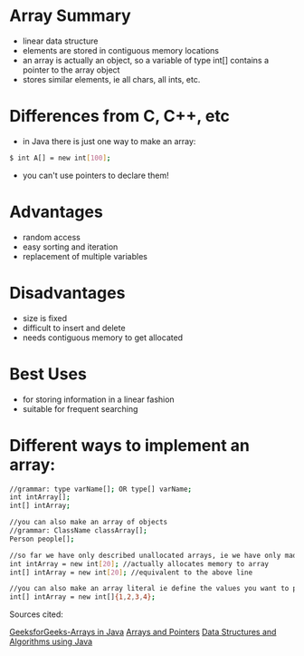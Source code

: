 # Array Summary

- linear data structure
- elements are stored in contiguous memory locations 
- an array is actually an object, so a variable of type int[] contains a pointer to the array object
- stores similar elements, ie all chars, all ints, etc.

# Differences from C, C++, etc
- in Java there is just one way to make an array: 
```sh
$ int A[] = new int[100];
```
- you can't use pointers to declare them!

# Advantages
- random access
- easy sorting and iteration 
- replacement of multiple variables

# Disadvantages
- size is fixed
- difficult to insert and delete
- needs contiguous memory to get allocated

# Best Uses
- for storing information in a linear fashion
- suitable for frequent searching

# Different ways to implement an array:
```sh
//grammar: type varName[]; OR type[] varName;
int intArray[];
int[] intArray;

//you can also make an array of objects
//grammar: ClassName classArray[];
Person people[];

//so far we have only described unallocated arrays, ie we have only made references to arrays
int intArray = new int[20]; //actually allocates memory to array
int[] intArray = new int[20]; //equivalent to the above line

//you can also make an array literal ie define the values you want to put in the array
int[] intArray = new int[]{1,2,3,4};
``` 

Sources cited: 

[GeeksforGeeks-Arrays in Java](https://www.geeksforgeeks.org/arrays-in-java/)
[Arrays and Pointers](http://www2.lawrence.edu/fast/GREGGJ/CMSC270/Pointers/arrays_and_pointers.html)
[Data Structures and Algorithms using Java](https://www.mygreatlearning.com/blog/data-structures-using-java/)
